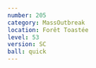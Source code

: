 ```yaml
---
number: 205
category: MassOutbreak
location: Forêt Toastée
level: 53
version: SC
ball: quick
---
```

